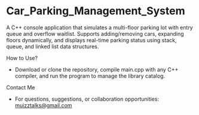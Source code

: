 # Car_Parking_Management_System
A C++ console application that simulates a multi-floor parking lot with entry queue and overflow waitlist. Supports adding/removing cars, expanding floors dynamically, and displays real-time parking status using stack, queue, and linked list data structures.

How to Use?
- Download or clone the repository, compile main.cpp with any C++ compiler, and run the program to manage the library catalog.

Contact Me
- For questions, suggestions, or collaboration opportunities: muizztalks@gmail.com
